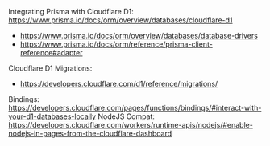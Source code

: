 Integrating Prisma with Cloudflare D1: https://www.prisma.io/docs/orm/overview/databases/cloudflare-d1

- https://www.prisma.io/docs/orm/overview/databases/database-drivers
- https://www.prisma.io/docs/orm/reference/prisma-client-reference#adapter

Cloudflare D1 Migrations:

- https://developers.cloudflare.com/d1/reference/migrations/

Bindings: https://developers.cloudflare.com/pages/functions/bindings/#interact-with-your-d1-databases-locally
NodeJS Compat: https://developers.cloudflare.com/workers/runtime-apis/nodejs/#enable-nodejs-in-pages-from-the-cloudflare-dashboard
